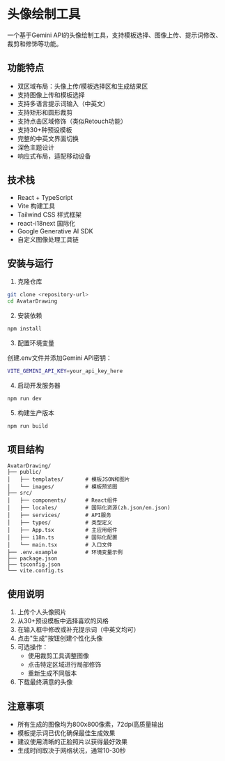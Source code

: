 # 头像绘制工具

一个基于Gemini API的头像绘制工具，支持模板选择、图像上传、提示词修改、裁剪和修饰等功能。

## 功能特点

- 双区域布局：头像上传/模板选择区和生成结果区
- 支持图像上传和模板选择
- 支持多语言提示词输入（中英文）
- 支持矩形和圆形裁剪
- 支持点击区域修饰（类似Retouch功能）
- 支持30+种预设模板
- 完整的中英文界面切换
- 深色主题设计
- 响应式布局，适配移动设备

## 技术栈

- React + TypeScript
- Vite 构建工具
- Tailwind CSS 样式框架
- react-i18next 国际化
- Google Generative AI SDK
- 自定义图像处理工具链

## 安装与运行

1. 克隆仓库

```bash
git clone <repository-url>
cd AvatarDrawing
```

2. 安装依赖

```bash
npm install
```

3. 配置环境变量

创建.env文件并添加Gemini API密钥：

```bash
VITE_GEMINI_API_KEY=your_api_key_here
```

4. 启动开发服务器

```bash
npm run dev
```

5. 构建生产版本

```bash
npm run build
```

## 项目结构

```
AvatarDrawing/
├── public/
│   ├── templates/       # 模板JSON和图片
│   └── images/          # 模板预览图
├── src/
│   ├── components/      # React组件
│   ├── locales/         # 国际化资源(zh.json/en.json)
│   ├── services/        # API服务
│   ├── types/           # 类型定义
│   ├── App.tsx          # 主应用组件
│   ├── i18n.ts          # 国际化配置
│   └── main.tsx         # 入口文件
├── .env.example         # 环境变量示例
├── package.json
├── tsconfig.json
└── vite.config.ts
```

## 使用说明

1. 上传个人头像照片
2. 从30+预设模板中选择喜欢的风格
3. 在输入框中修改或补充提示词（中英文均可）
4. 点击"生成"按钮创建个性化头像
5. 可选操作：
   - 使用裁剪工具调整图像
   - 点击特定区域进行局部修饰
   - 重新生成不同版本
6. 下载最终满意的头像

## 注意事项

- 所有生成的图像均为800x800像素，72dpi高质量输出
- 模板提示词已优化确保最佳生成效果
- 建议使用清晰的正脸照片以获得最好效果
- 生成时间取决于网络状况，通常10-30秒